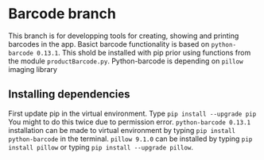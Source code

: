 # Barcode branch
This branch is for developping tools for creating, showing and printing barcodes in the app. Basict barcode functionality is based on `python-barcode 0.13.1`. This shold be installed with pip prior using functions from the module `productBarcode.py`. Python-barcode is depending on `pillow` imaging library 

## Installing dependencies
First update pip in the virtual environment. Type `pip install --upgrade pip` You might to do this twice due to permission error.
`python-barcode 0.13.1` installation can be made to virtual environment by typing `pip install python-barcode` in the terminal. `pillow 9.1.0` can be installed by typing `pip install pillow` or typing `pip install --upgrade pillow`.

